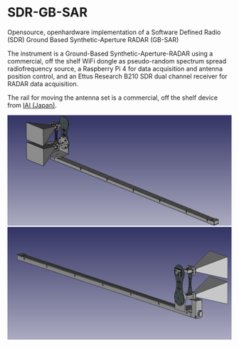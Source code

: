 # SDR-GB-SAR

Opensource, openhardware implementation of a Software Defined Radio (SDR) Ground Based Synthetic-Aperture RADAR (GB-SAR)

The instrument is a Ground-Based Synthetic-Aperture-RADAR using a commercial, off the shelf WiFi dongle as pseudo-random
spectrum spread radiofrequency source, a Raspberry Pi 4 for data acquisition and antenna position control, and an Ettus
Research B210 SDR dual channel receiver for RADAR data acquisition.

The rail for moving the antenna set is a commercial, off the shelf device from <a href="https://www.iai-robot.co.jp/">IAI (Japan)</a>.

<img src=CAD/gbsar_cad1.png>

<img src=CAD/gbsar_cad2.png>
